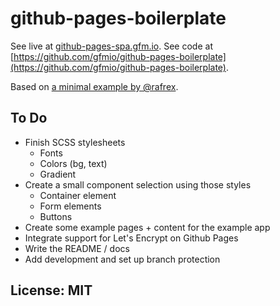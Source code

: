 # github-pages-boilerplate

See live at [github-pages-spa.gfm.io](https://github-pages-spa.gfm.io).
See code at [https://github.com/gfmio/github-pages-boilerplate](https://github.com/gfmio/github-pages-boilerplate).

Based on [a minimal example by @rafrex](https://github.com/rafrex/spa-github-pages).

## To Do

* Finish SCSS stylesheets
  * Fonts
  * Colors (bg, text)
  * Gradient
* Create a small component selection using those styles
  * Container element
  * Form elements
  * Buttons
* Create some example pages + content for the example app
* Integrate support for Let's Encrypt on Github Pages
* Write the README / docs
* Add development and set up branch protection

## License: MIT
